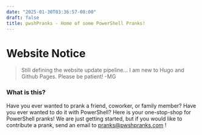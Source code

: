 ```yaml
---
date: "2025-01-30T03:36:57-08:00"
draft: false
title: pwshPranks - Home of some PowerShell Pranks!
---
```



# Website Notice
> Still defining the website update pipeline... I am new to Hugo and Github Pages. Please be patient!
> 	-MG


### What is this?
Have you ever wanted to prank a friend, coworker, or family member? Have you ever wanted to do it with PowerShell? Here is your one-stop-shop for PowerShell pranks! We are just getting started, but if you would like to contribute a prank, send an email to pranks@pwshpranks.com !